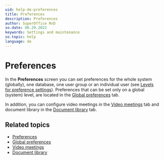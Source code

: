 ```yaml
---
uid: help-de-preferences
title: Preferences
description: Preferences
author: SuperOffice RnD
so.date: 06.29.2022
keywords: Settings and maintenance
so.topic: help
language: de
---
```


# Preferences

In the **Preferences** screen you can set preferences for the whole system (globally), one database, one user group or an individual user (see [Levels for preference settings][2]). Preferences that can be set only on a global (system) level, are located in the [Global preferences][1] tab.

In addition, you can configure video meetings in the [Video meetings][4] tab and document library in the [Document library][5] tab.

## Related topics

* [Preferences][3]
* [Global preferences][1]
* [Video meetings][4]
* [Document library][5]

<!-- Referenced links -->
[1]: global-preferences.md
[2]: preferences-tab/levels-for-preference-settings.md
[3]: preferences-tab/index.md
[4]: video-meetings/index.md
[5]: document-library.md

<!-- Referenced images -->

